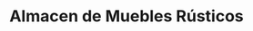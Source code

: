 ---
title: "Almacen de Muebles Rústicos"
url: /cholula/almacen-de-muebles-rusticos/
shop: Großhandel
---